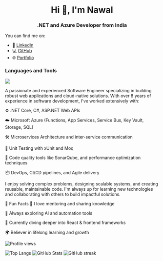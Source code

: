 <h1 align="center">Hi 👋, I'm Nawal</h1>
<h3 align="center">.NET and Azure Developer from India</h3>

You can find me on:

- 💼 [LinkedIn](https://linkedin.com/in/thenawalsharma)
- 💻 [GitHub](https://github.com/thenawalsharma)
- 🌐 [Portfolio](https://thenawalsharma.github.io)

### Languages and Tools

<p align="left">
  <img src="https://skillicons.dev/icons?i=visualstudio,dotnet,cs,azure,js,ts,html,css,react,redux,bootstrap,mysql,postgres,git,github,linux,vscode" />
</p>
A passionate and experienced Software Engineer specializing in building robust web applications and cloud-native solutions. With over 8 years of experience in software development, I've worked extensively with:

⚙️ .NET Core, C#, ASP.NET Web APIs

☁️ Microsoft Azure (Functions, App Services, Service Bus, Key Vault, Storage, SQL)

🛠️ Microservices Architecture and inter-service communication

🧪 Unit Testing with xUnit and Moq

🧹 Code quality tools like SonarQube, and performance optimization techniques

📦 DevOps, CI/CD pipelines, and Agile delivery

I enjoy solving complex problems, designing scalable systems, and creating reusable, maintainable code. I'm always up for learning new technologies and collaborating with others to build impactful solutions.

🚀 Fun Facts
💬 I love mentoring and sharing knowledge

🧠 Always exploring AI and automation tools

🎯 Currently diving deeper into React & frontend frameworks

🌍 Believer in lifelong learning and growth

![Profile views](https://komarev.com/ghpvc/?username=thenawalsharma&color=blue)

![Top Langs](https://github-readme-stats.vercel.app/api/top-langs/?username=thenawalsharma&layout=compact) 
![GitHub Stats](https://github-readme-stats.vercel.app/api?username=thenawalsharma&show_icons=true&theme=default) ![GitHub streak](https://streak-stats.demolab.com?user=thenawalsharma&theme=default)


